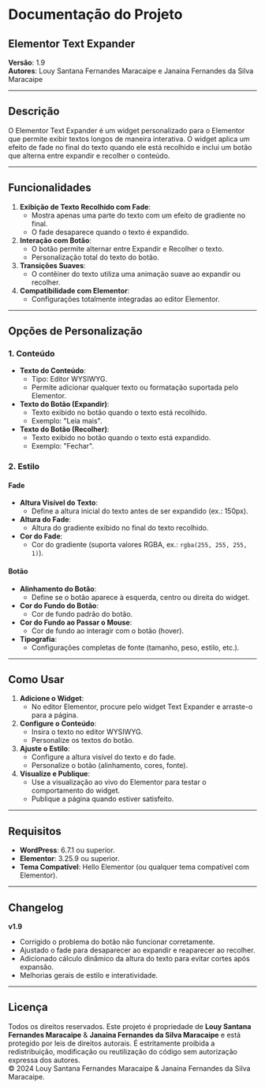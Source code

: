 # Documentação do Projeto  
## Elementor Text Expander  

**Versão**: 1.9  
**Autores**: Louy Santana Fernandes Maracaipe e Janaina Fernandes da Silva Maracaipe  

---

## Descrição  
O Elementor Text Expander é um widget personalizado para o Elementor que permite exibir textos longos de maneira interativa. O widget aplica um efeito de fade no final do texto quando ele está recolhido e inclui um botão que alterna entre expandir e recolher o conteúdo.  

---

## Funcionalidades  
1. **Exibição de Texto Recolhido com Fade**:  
    - Mostra apenas uma parte do texto com um efeito de gradiente no final.  
    - O fade desaparece quando o texto é expandido.  
2. **Interação com Botão**:  
    - O botão permite alternar entre Expandir e Recolher o texto.  
    - Personalização total do texto do botão.  
3. **Transições Suaves**:  
    - O contêiner do texto utiliza uma animação suave ao expandir ou recolher.  
4. **Compatibilidade com Elementor**:  
    - Configurações totalmente integradas ao editor Elementor.  

---

## Opções de Personalização  

### 1. Conteúdo  
- **Texto do Conteúdo**:  
    - Tipo: Editor WYSIWYG.  
    - Permite adicionar qualquer texto ou formatação suportada pelo Elementor.  
- **Texto do Botão (Expandir)**:  
    - Texto exibido no botão quando o texto está recolhido.  
    - Exemplo: "Leia mais".  
- **Texto do Botão (Recolher)**:  
    - Texto exibido no botão quando o texto está expandido.  
    - Exemplo: "Fechar".  

### 2. Estilo  
#### Fade  
- **Altura Visível do Texto**:  
    - Define a altura inicial do texto antes de ser expandido (ex.: 150px).  
- **Altura do Fade**:  
    - Altura do gradiente exibido no final do texto recolhido.  
- **Cor do Fade**:  
    - Cor do gradiente (suporta valores RGBA, ex.: `rgba(255, 255, 255, 1)`).  

#### Botão  
- **Alinhamento do Botão**:  
    - Define se o botão aparece à esquerda, centro ou direita do widget.  
- **Cor do Fundo do Botão**:  
    - Cor de fundo padrão do botão.  
- **Cor do Fundo ao Passar o Mouse**:  
    - Cor de fundo ao interagir com o botão (hover).  
- **Tipografia**:  
    - Configurações completas de fonte (tamanho, peso, estilo, etc.).  

---

## Como Usar  
1. **Adicione o Widget**:  
    - No editor Elementor, procure pelo widget Text Expander e arraste-o para a página.  
2. **Configure o Conteúdo**:  
    - Insira o texto no editor WYSIWYG.  
    - Personalize os textos do botão.  
3. **Ajuste o Estilo**:  
    - Configure a altura visível do texto e do fade.  
    - Personalize o botão (alinhamento, cores, fonte).  
4. **Visualize e Publique**:  
    - Use a visualização ao vivo do Elementor para testar o comportamento do widget.  
    - Publique a página quando estiver satisfeito.  

---

## Requisitos  
- **WordPress**: 6.7.1 ou superior.  
- **Elementor**: 3.25.9 ou superior.  
- **Tema Compatível**: Hello Elementor (ou qualquer tema compatível com Elementor).  

---

## Changelog  
**v1.9**  
- Corrigido o problema do botão não funcionar corretamente.  
- Ajustado o fade para desaparecer ao expandir e reaparecer ao recolher.  
- Adicionado cálculo dinâmico da altura do texto para evitar cortes após expansão.  
- Melhorias gerais de estilo e interatividade.  

---

## Licença  
Todos os direitos reservados. Este projeto é propriedade de **Louy Santana Fernandes Maracaipe** & **Janaina Fernandes da Silva Maracaipe** e está protegido por leis de direitos autorais. É estritamente proibida a redistribuição, modificação ou reutilização do código sem autorização expressa dos autores.  
© 2024 Louy Santana Fernandes Maracaipe & Janaina Fernandes da Silva Maracaipe.  
